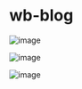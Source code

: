 # wb-blog

![image](https://github.com/XINEXPORT/wb-blog/assets/40744735/a58539c4-7706-4dc3-81b8-ce0c64e6fe56)

![image](https://github.com/XINEXPORT/wb-blog/assets/40744735/e1ab82b8-8c96-4731-9e67-8de3423a2e73)

![image](https://github.com/XINEXPORT/wb-blog/assets/40744735/02d0fb9e-686f-43f7-ac0a-925dde51a8b5)
